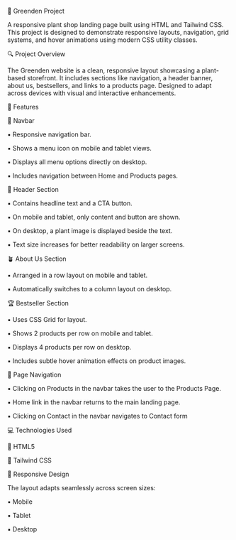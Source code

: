 🌿 Greenden Project

A responsive plant shop landing page built using HTML and Tailwind CSS. This project is designed to demonstrate responsive layouts, navigation, grid systems, and hover animations using modern CSS utility classes.

🔍 Project Overview

The Greenden website is a clean, responsive layout showcasing a plant-based storefront. It includes sections like navigation, a header banner, about us, bestsellers, and links to a products page. Designed to adapt across devices with visual and interactive enhancements.

🚀 Features

🧭 Navbar

▪️ Responsive navigation bar.

▪️ Shows a menu icon on mobile and tablet views.

▪️ Displays all menu options directly on desktop.

▪️ Includes navigation between Home and Products pages.

🏡 Header Section

▪️ Contains headline text and a CTA button.

▪️ On mobile and tablet, only content and button are shown.

▪️ On desktop, a plant image is displayed beside the text.

▪️ Text size increases for better readability on larger screens.

🪴 About Us Section

▪️ Arranged in a row layout on mobile and tablet.

▪️ Automatically switches to a column layout on desktop.

🏆 Bestseller Section

▪️ Uses CSS Grid for layout.

▪️ Shows 2 products per row on mobile and tablet.

▪️ Displays 4 products per row on desktop.

▪️ Includes subtle hover animation effects on product images.

🔁 Page Navigation

▪️ Clicking on Products in the navbar takes the user to the Products Page.

▪️ Home link in the navbar returns to the main landing page.

▪️ Clicking on Contact in the navbar navigates to Contact form

💻 Technologies Used

🔹 HTML5

🔹 Tailwind CSS

📱 Responsive Design

The layout adapts seamlessly across screen sizes:

▪️ Mobile

▪️ Tablet

▪️ Desktop
